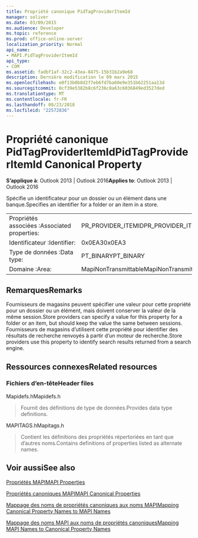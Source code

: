 ```yaml
---
title: Propriété canonique PidTagProviderItemId
manager: soliver
ms.date: 03/09/2015
ms.audience: Developer
ms.topic: reference
ms.prod: office-online-server
localization_priority: Normal
api_name:
- MAPI.PidTagProviderItemId
api_type:
- COM
ms.assetid: fadbf1af-32c2-43ea-8475-15b31b2a9e68
description: Dernière modification le 09 mars 2015
ms.openlocfilehash: e0f13b0b8d2f7eb6fd7ba60e9e351b62251aa13d
ms.sourcegitcommit: 0cf39e5382b8c6f236c8a63c6036849ed3527ded
ms.translationtype: MT
ms.contentlocale: fr-FR
ms.lasthandoff: 08/23/2018
ms.locfileid: "22572836"
---
```

# <a name="pidtagprovideritemid-canonical-property"></a><span data-ttu-id="6f2b7-103">Propriété canonique PidTagProviderItemId</span><span class="sxs-lookup"><span data-stu-id="6f2b7-103">PidTagProviderItemId Canonical Property</span></span>

  
  
<span data-ttu-id="6f2b7-104">**S’applique à**: Outlook 2013 | Outlook 2016</span><span class="sxs-lookup"><span data-stu-id="6f2b7-104">**Applies to**: Outlook 2013 | Outlook 2016</span></span> 
  
<span data-ttu-id="6f2b7-105">Spécifie un identificateur pour un dossier ou un élément dans une banque.</span><span class="sxs-lookup"><span data-stu-id="6f2b7-105">Specifies an identifier for a folder or an item in a store.</span></span>
  
|||
|:-----|:-----|
|<span data-ttu-id="6f2b7-106">Propriétés associées :</span><span class="sxs-lookup"><span data-stu-id="6f2b7-106">Associated properties:</span></span>  <br/> |<span data-ttu-id="6f2b7-107">PR_PROVIDER_ITEMID</span><span class="sxs-lookup"><span data-stu-id="6f2b7-107">PR_PROVIDER_ITEMID</span></span>  <br/> |
|<span data-ttu-id="6f2b7-108">Identificateur :</span><span class="sxs-lookup"><span data-stu-id="6f2b7-108">Identifier:</span></span>  <br/> |<span data-ttu-id="6f2b7-109">0x0EA3</span><span class="sxs-lookup"><span data-stu-id="6f2b7-109">0x0EA3</span></span>  <br/> |
|<span data-ttu-id="6f2b7-110">Type de données :</span><span class="sxs-lookup"><span data-stu-id="6f2b7-110">Data type:</span></span>  <br/> |<span data-ttu-id="6f2b7-111">PT_BINARY</span><span class="sxs-lookup"><span data-stu-id="6f2b7-111">PT_BINARY</span></span>  <br/> |
|<span data-ttu-id="6f2b7-112">Domaine :</span><span class="sxs-lookup"><span data-stu-id="6f2b7-112">Area:</span></span>  <br/> |<span data-ttu-id="6f2b7-113">MapiNonTransmittable</span><span class="sxs-lookup"><span data-stu-id="6f2b7-113">MapiNonTransmittable</span></span>  <br/> |
   
## <a name="remarks"></a><span data-ttu-id="6f2b7-114">Remarques</span><span class="sxs-lookup"><span data-stu-id="6f2b7-114">Remarks</span></span>

<span data-ttu-id="6f2b7-115">Fournisseurs de magasins peuvent spécifier une valeur pour cette propriété pour un dossier ou un élément, mais doivent conserver la valeur de la même session.</span><span class="sxs-lookup"><span data-stu-id="6f2b7-115">Store providers can specify a value for this property for a folder or an item, but should keep the value the same between sessions.</span></span> <span data-ttu-id="6f2b7-116">Fournisseurs de magasins d’utilisent cette propriété pour identifier des résultats de recherche renvoyés à partir d’un moteur de recherche.</span><span class="sxs-lookup"><span data-stu-id="6f2b7-116">Store providers use this property to identify search results returned from a search engine.</span></span>
  
## <a name="related-resources"></a><span data-ttu-id="6f2b7-117">Ressources connexes</span><span class="sxs-lookup"><span data-stu-id="6f2b7-117">Related resources</span></span>

### <a name="header-files"></a><span data-ttu-id="6f2b7-118">Fichiers d’en-tête</span><span class="sxs-lookup"><span data-stu-id="6f2b7-118">Header files</span></span>

<span data-ttu-id="6f2b7-119">Mapidefs.h</span><span class="sxs-lookup"><span data-stu-id="6f2b7-119">Mapidefs.h</span></span>
  
> <span data-ttu-id="6f2b7-120">Fournit des définitions de type de données.</span><span class="sxs-lookup"><span data-stu-id="6f2b7-120">Provides data type definitions.</span></span>
    
<span data-ttu-id="6f2b7-121">MAPITAGS.h</span><span class="sxs-lookup"><span data-stu-id="6f2b7-121">Mapitags.h</span></span>
  
> <span data-ttu-id="6f2b7-122">Contient les définitions des propriétés répertoriées en tant que d’autres noms.</span><span class="sxs-lookup"><span data-stu-id="6f2b7-122">Contains definitions of properties listed as alternate names.</span></span>
    
## <a name="see-also"></a><span data-ttu-id="6f2b7-123">Voir aussi</span><span class="sxs-lookup"><span data-stu-id="6f2b7-123">See also</span></span>



[<span data-ttu-id="6f2b7-124">Propriétés MAPI</span><span class="sxs-lookup"><span data-stu-id="6f2b7-124">MAPI Properties</span></span>](mapi-properties.md)
  
[<span data-ttu-id="6f2b7-125">Propriétés canoniques MAPI</span><span class="sxs-lookup"><span data-stu-id="6f2b7-125">MAPI Canonical Properties</span></span>](mapi-canonical-properties.md)
  
[<span data-ttu-id="6f2b7-126">Mappage des noms de propriétés canoniques aux noms MAPI</span><span class="sxs-lookup"><span data-stu-id="6f2b7-126">Mapping Canonical Property Names to MAPI Names</span></span>](mapping-canonical-property-names-to-mapi-names.md)
  
[<span data-ttu-id="6f2b7-127">Mappage des noms MAPI aux noms de propriétés canoniques</span><span class="sxs-lookup"><span data-stu-id="6f2b7-127">Mapping MAPI Names to Canonical Property Names</span></span>](mapping-mapi-names-to-canonical-property-names.md)

